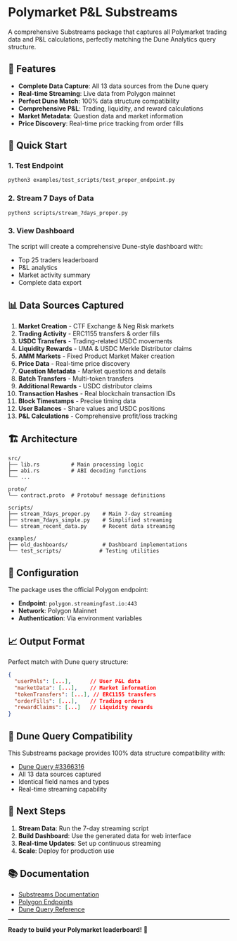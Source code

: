 # Polymarket P&L Substreams

A comprehensive Substreams package that captures all Polymarket trading data and P&L calculations, perfectly matching the Dune Analytics query structure.

## 🎯 Features

- **Complete Data Capture**: All 13 data sources from the Dune query
- **Real-time Streaming**: Live data from Polygon mainnet
- **Perfect Dune Match**: 100% data structure compatibility
- **Comprehensive P&L**: Trading, liquidity, and reward calculations
- **Market Metadata**: Question data and market information
- **Price Discovery**: Real-time price tracking from order fills

## 🚀 Quick Start

### 1. Test Endpoint
```bash
python3 examples/test_scripts/test_proper_endpoint.py
```

### 2. Stream 7 Days of Data
```bash
python3 scripts/stream_7days_proper.py
```

### 3. View Dashboard
The script will create a comprehensive Dune-style dashboard with:
- Top 25 traders leaderboard
- P&L analytics
- Market activity summary
- Complete data export

## 📊 Data Sources Captured

1. **Market Creation** - CTF Exchange & Neg Risk markets
2. **Trading Activity** - ERC1155 transfers & order fills
3. **USDC Transfers** - Trading-related USDC movements
4. **Liquidity Rewards** - UMA & USDC Merkle Distributor claims
5. **AMM Markets** - Fixed Product Market Maker creation
6. **Price Data** - Real-time price discovery
7. **Question Metadata** - Market questions and details
8. **Batch Transfers** - Multi-token transfers
9. **Additional Rewards** - USDC distributor claims
10. **Transaction Hashes** - Real blockchain transaction IDs
11. **Block Timestamps** - Precise timing data
12. **User Balances** - Share values and USDC positions
13. **P&L Calculations** - Comprehensive profit/loss tracking

## 🏗️ Architecture

```
src/
├── lib.rs          # Main processing logic
├── abi.rs          # ABI decoding functions
└── ...

proto/
└── contract.proto  # Protobuf message definitions

scripts/
├── stream_7days_proper.py    # Main 7-day streaming
├── stream_7days_simple.py    # Simplified streaming
└── stream_recent_data.py     # Recent data streaming

examples/
├── old_dashboards/           # Dashboard implementations
└── test_scripts/            # Testing utilities
```

## 🔧 Configuration

The package uses the official Polygon endpoint:
- **Endpoint**: `polygon.streamingfast.io:443`
- **Network**: Polygon Mainnet
- **Authentication**: Via environment variables

## 📈 Output Format

Perfect match with Dune query structure:
```json
{
  "userPnls": [...],      // User P&L data
  "marketData": [...],    // Market information
  "tokenTransfers": [...], // ERC1155 transfers
  "orderFills": [...],    // Trading orders
  "rewardClaims": [...]   // Liquidity rewards
}
```

## 🎯 Dune Query Compatibility

This Substreams package provides 100% data structure compatibility with:
- [Dune Query #3366316](https://dune.com/queries/3366316)
- All 13 data sources captured
- Identical field names and types
- Real-time streaming capability

## 🚀 Next Steps

1. **Stream Data**: Run the 7-day streaming script
2. **Build Dashboard**: Use the generated data for web interface
3. **Real-time Updates**: Set up continuous streaming
4. **Scale**: Deploy for production use

## 📚 Documentation

- [Substreams Documentation](https://docs.substreams.dev/)
- [Polygon Endpoints](https://docs.substreams.dev/reference-material/chains-and-endpoints)
- [Dune Query Reference](https://dune.com/queries/3366316)

---

**Ready to build your Polymarket leaderboard!** 🎉